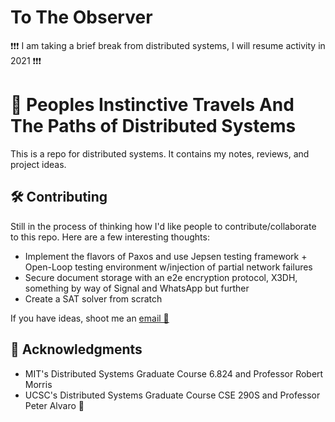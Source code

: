 # To The Observer
❗❗❗ I am taking a brief break from distributed systems, I will resume activity in 2021 ❗❗❗

# 👣 Peoples Instinctive Travels And The Paths of Distributed Systems

This is a repo for distributed systems. It contains my notes, reviews, and project ideas.

## 🛠 Contributing

Still in the process of thinking how I'd like people to contribute/collaborate to this repo.
Here are a few interesting thoughts:

- Implement the flavors of Paxos and use Jepsen testing framework + Open-Loop testing environment w/injection of partial network failures
- Secure document storage with an e2e encryption protocol, X3DH, something by way of Signal and WhatsApp but further
- Create a SAT solver from scratch

If you have ideas, shoot me an [email 📧](mailto:krfong@ucsc.edu?subject=[Distributed-Systems-Repo])

## 🙇 Acknowledgments

- MIT's Distributed Systems Graduate Course 6.824 and Professor Robert Morris
- UCSC's Distributed Systems Graduate Course CSE 290S and Professor Peter Alvaro 🐐
